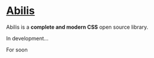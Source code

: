 # [Abilis](https://abilis.io)

Abilis is a **complete and modern CSS** open source library.

In development...

For soon
